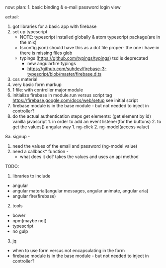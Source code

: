 now:
plan: 1. basic binding & e-mail password login view

actual:
1. got libraries for a basic app with firebase
2. set up typescript
    - NOTE: typescript installed globally & atom typescript package(are in the mix)
    - tsconfig.json) should have this as a dot file proper- the one i have in there is missing files glob
    - typings (https://github.com/typings/typings) tsd is deprecated
        - new angularfire typings
        - https://github.com/suhdev/firebase-3-typescript/blob/master/firebase.d.ts
3. css material
4. very basic form markup
5. 1 file: with controller major module
6. initialize firebase in  module.run versus script tag
https://firebase.google.com/docs/web/setup
see initial script
7. firebase module is in the base module - but not needed to inject in controller?
8. do the actual authentication steps
    get elements: (get element by id)
    vanilla javascript
        1. in order to add an event listener(for the buttons)
        2. to get the values()
        angular way
        1. ng-click
        2. ng-model(access value)

8a. signup -
1. need the values of the email and password (ng-model value)
2. need a callback* function -
    - what does it do?
    takes the values and uses an api method 



TODO:
1. libraries to include
* angular
* angular material(angular messages, angular animate, angular aria)
* angular fire(firebase)

2. tools
* bower
* npm(maybe not)
* typescript
* no gulp


3. jq
* when to use form versus not encapsulating in the form
* firebase module is in the base module - but not needed to inject in controller?


<!-- <script src="https://www.gstatic.com/firebasejs/3.2.1/firebase.js"></script>
<script>
  // Initialize Firebase
  var config = {
    apiKey: "AIzaSyBrluAFQu9_-mLqLYaswrvrmEGC26ikAcg",
    authDomain: "todo-fire-264ad.firebaseapp.com",
    databaseURL: "https://todo-fire-264ad.firebaseio.com",
    storageBucket: "todo-fire-264ad.appspot.com",
  };
  firebase.initializeApp(config);
</script>
COPY -->
